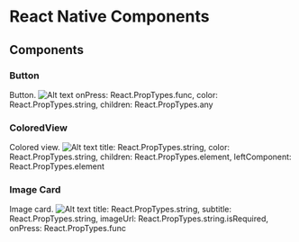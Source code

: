 # React Native Components

## Components

### Button
Button.
![Alt text](/readme_assets/components/button.jpg)
    onPress: React.PropTypes.func,
    color: React.PropTypes.string,
    children: React.PropTypes.any

### ColoredView
Colored view.
![Alt text](/readme_assets/components/coloredView.jpg)
    title: React.PropTypes.string,
    color: React.PropTypes.string,
    children: React.PropTypes.element,
    leftComponent: React.PropTypes.element

### Image Card
Image card.
![Alt text](/readme_assets/components/imageCard.jpg)
    title: React.PropTypes.string,
    subtitle: React.PropTypes.string,
    imageUrl: React.PropTypes.string.isRequired,
    onPress: React.PropTypes.func